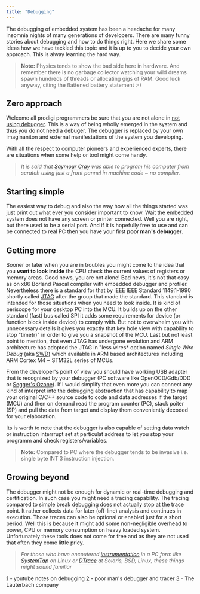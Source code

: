 ```yaml
---
title: "Debugging"
---
```


The debugging of embedded system has been a headache for many insomnia nights of many generations of developers. There are many funny stories about debugging and how to do things right. Here we share some ideas how we have tackled this topic and it is up to you to decide your own approach. This is alway learning the hard way.

> **Note:** Physics tends to show the bad side here in hardware. And remember there is no garbage collector watching your wild dreams spawn hundreds of threads or allocating gigs of RAM. Good luck anyway, citing the flattened battery statement :-)

## Zero approach

Welcome all prodigi programmers be sure that you are not alone in [not using debugger](https://lemire.me/blog/2016/06/21/i-do-not-use-a-debugger/). This is a way of being wholly emerged in the system and thus you do not need a debuger. The debugger is replaced by your own imaginaniton and external manifestations of the system you developing.

With all the respect to computer pioneers and experienced experts, there are situations when some help or tool might come handy.

> *It is said that [Saymour Cray](https://en.wikipedia.org/wiki/Seymour_Cray) was able to program his computer from scratch using just a front pannel in machine code ~ no compiler.*

## Starting simple

The easiest way to debug and also the way how all the things started was just print out what ever you consider important to know. Wait the embedded system does not have any screen or printer connected. Well you are right, but there used to be a serial port. And if it is hopefully free to use and can be connected to real PC then you have your first **poor man's debugger**.

## Getting more

Sooner or later when you are in troubles you might come to the idea that you **want to look inside** the CPU check the current values of registers or memory areas. Good news, you are not alone! Bad news, it's not that easy as on x86 Borland Pascal compiler with embedded debugger and profiler. Nevertheless there is a standard for that by IEEE IEEE Standard 1149.1-1990 shortly called [JTAG](https://en.wikipedia.org/wiki/JTAG) after the group that made the standard. This standard is intended for those situations when you need to look inside. It is kind of periscope for your desktop PC into the MCU.
It builds up on the other standard (fast) bus called SPI it adds some requirements for device (or function block inside device) to comply with. But not to overwhelm you with unnecessary details it gives you exactly that key hole view with capability to stop "time(r)" in order to give you a snapshot of the MCU. Last but not least point to mention, that even JTAG has undergone evolution and ARM architecture has adopted the JTAG in "less wires* option named *Single Wire Debug* (aka 
[SWD](https://www.pls-mc.com/serial-wire-debug-swd-support/features-a-958.html)) which available in ARM based architectures including ARM Cortex M4 ~ STM32L series of MCUs.

From the developer's point of view you should have working USB adapter that is recognized by your debugger (PC software like OpenOCD/Gdb/DDD or [Segger's Ozone](https://www.segger.com/products/development-tools/ozone-j-link-debugger/)). If I would simplify that even more you can connect any kind of interpret into the debugging abstraction that has capability to map your original C/C++ source code to code and data addresses if the target (MCU) and then on demand read the program counter (PC), stack poiter (SP) and pull the data from target and display them conveniently decoded for your elaboration. 

Its is worth to note that the debugger is also capable of setting data watch or instruction interrrupt set at particulat address to let you stop your programm and check registers/variables.

> **Note:** Compared to PC where the debugger tends to be invasive i.e. single byte INT 3 instruction injection.

## Growing beyond

The debugger might not be enough for dynamic or real-time debugging and certification. In such case you might need a tracing capability.
The tracing compared to simple break debugging does not actually stop at the trace point. It rather collects data for later (off-line) analysis and continues in execution. Those traces can also be optional or enabled just for a short period. Well this is because it might add some non-negligible overhead to power, CPU or memory consumption on heavy loaded system. Unfortunately these tools does not come for free and as they are not used that often they come little pricy.

> *For those who have encoutered [instrumentation](https://en.wikipedia.org/wiki/Instrumentation_(computer_programming)) in a PC form like [SystemTap](https://en.wikipedia.org/wiki/SystemTap) on Linux or [DTrace](https://en.wikipedia.org/wiki/DTrace) at Solaris, BSD, Linux, these things might sound familiar*

[1](https://www.youtube.com/watch?v=cDaG1CdP5Ew) - youtube notes on debugging
[2](https://mcuoneclipse.com/2015/04/04/poor-mans-trace-free-of-charge-function-entryexit-trace-with-gnu-tools/) - poor man's debugger and tracer
[3](http://www.lauterbach.com) - The Lauterbach company
